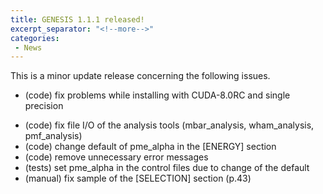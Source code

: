 ```yaml
---
title: GENESIS 1.1.1 released!
excerpt_separator: "<!--more-->"
categories:
 - News
---
```


This is a minor update release concerning the following issues.

-   (code) fix problems while installing with CUDA-8.0RC and single
    precision
<!--more-->
-   (code) fix file I/O of the analysis tools (mbar_analysis,
    wham_analysis, pmf_analysis)
-   (code) change default of pme_alpha in the \[ENERGY\] section
-   (code) remove unnecessary error messages
-   (tests) set pme_alpha in the control files due to change of the
    default
-   (manual) fix sample of the \[SELECTION\] section (p.43)

